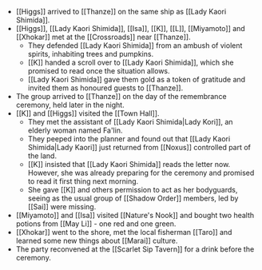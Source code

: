 - [[Higgs]] arrived to [[Thanze]] on the same ship as [[Lady Kaori Shimida]].
- [[Higgs]], [[Lady Kaori Shimida]], [[Isa]], [[K]], [[L]], [[Miyamoto]] and [[Xhokar]] met at the [[Crossroads]] near [[Thanze]].
	- They defended [[Lady Kaori Shimida]] from an ambush of violent spirits, inhabiting trees and pumpkins.
	- [[K]] handed a scroll over to [[Lady Kaori Shimida]], which she promised to read once the situation allows.
	- [[Lady Kaori Shimida]] gave them gold as a token of gratitude and invited them as honoured guests to [[Thanze]].
- The group arrived to [[Thanze]] on the day of the remembrance ceremony, held later in the night.
- [[K]] and [[Higgs]] visited the [[Town Hall]].
	- They met the assistant of [[Lady Kaori Shimida|Lady Kori]], an elderly woman named Fa'lin.
	- They peeped into the planner and found out that [[Lady Kaori Shimida|Lady Kaori]] just returned from [[Noxus]] controlled part of the land.
	- [[K]] insisted that [[Lady Kaori Shimida]] reads the letter now. However, she was already preparing for the ceremony and promised to read it first thing next morning.
	- She gave [[K]] and others permission to act as her bodyguards, seeing as the usual group of [[Shadow Order]] members, led by [[Sai]] were missing.
- [[Miyamoto]] and [[Isa]] visited [[Nature's Nook]] and bought two health potions from [[May Li]] - one red and one green.
- [[Xhokar]] went to the shore, met the local fisherman [[Taro]] and learned some new things about [[Marai]] culture.
- The party reconvened at the [[Scarlet Sip Tavern]] for a drink before the ceremony.